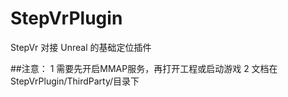 # StepVrPlugin
StepVr 对接 Unreal 的基础定位插件

##注意：
1 需要先开启MMAP服务，再打开工程或启动游戏
2 文档在StepVrPlugin/ThirdParty/目录下


